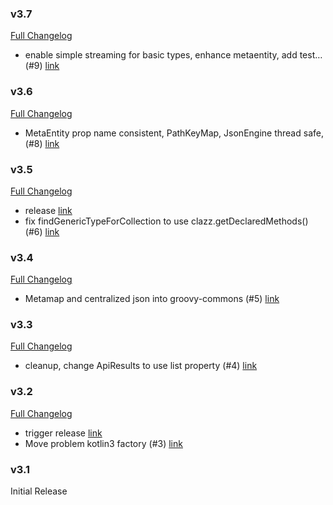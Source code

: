 ### v3.7

[Full Changelog](https://github.com/yakworks/commons/compare/v3.6...v3.7)
- enable simple streaming for basic types, enhance metaentity, add test… (#9) [link](https://github.com/yakworks/commons/commit/6b6dc0284d1eb277eb0a8d74a8d656867b12337f)

### v3.6

[Full Changelog](https://github.com/yakworks/commons/compare/v3.5...v3.6)
- MetaEntity prop name consistent,  PathKeyMap, JsonEngine thread safe, (#8) [link](https://github.com/yakworks/commons/commit/1a49b765ede5a3769249c16518686e970bc3ee3f)

### v3.5

[Full Changelog](https://github.com/yakworks/commons/compare/v3.4...v3.5)
- release [link](https://github.com/yakworks/commons/commit/e3d10afba2a6c04a30bcf1b37ffeeb982e0d3454)
- fix findGenericTypeForCollection to use clazz.getDeclaredMethods() (#6) [link](https://github.com/yakworks/commons/commit/4c806c5c0187f838062176a65e7d4db2e3887bce)

### v3.4

[Full Changelog](https://github.com/yakworks/commons/compare/v3.3...v3.4)
- Metamap and centralized json into groovy-commons (#5) [link](https://github.com/yakworks/commons/commit/d6a5e92dca4a4d96f8310fc03366504d71fd20dc)

### v3.3

[Full Changelog](https://github.com/yakworks/commons/compare/v3.2...v3.3)
- cleanup, change ApiResults to use list property (#4) [link](https://github.com/yakworks/commons/commit/e1ad2fc43b4b86f409b565adb55751c7a5d1bb89)

### v3.2

[Full Changelog](https://github.com/yakworks/commons/compare/v3.1...v3.2)
- trigger release [link](https://github.com/yakworks/commons/commit/632d808643fb220a2f4e8e38a2d002e78cda0fd3)
- Move problem kotlin3 factory (#3) [link](https://github.com/yakworks/commons/commit/59910d3bbd7e46055e22090cb52ecd00fe272296)

### v3.1

Initial Release
